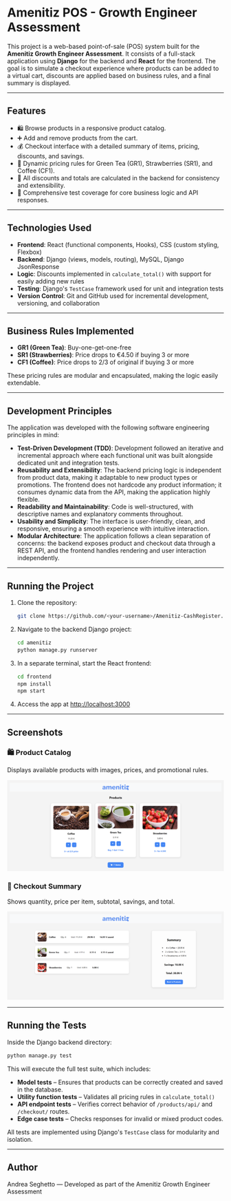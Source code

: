 # Amenitiz POS - Growth Engineer Assessment

This project is a web-based point-of-sale (POS) system built for the **Amenitiz Growth Engineer Assessment**. It consists of a full-stack application using **Django** for the backend and **React** for the frontend. The goal is to simulate a checkout experience where products can be added to a virtual cart, discounts are applied based on business rules, and a final summary is displayed.

---

## Features

- 🛍️ Browse products in a responsive product catalog.
- ➕ Add and remove products from the cart.
- 💰 Checkout interface with a detailed summary of items, pricing, discounts, and savings.
- 💸 Dynamic pricing rules for Green Tea (GR1), Strawberries (SR1), and Coffee (CF1).
- 🔧 All discounts and totals are calculated in the backend for consistency and extensibility.
- 🧪 Comprehensive test coverage for core business logic and API responses.

---

## Technologies Used

- **Frontend**: React (functional components, Hooks), CSS (custom styling, Flexbox)
- **Backend**: Django (views, models, routing), MySQL, Django JsonResponse
- **Logic**: Discounts implemented in `calculate_total()` with support for easily adding new rules
- **Testing**: Django's `TestCase` framework used for unit and integration tests
- **Version Control**: Git and GitHub used for incremental development, versioning, and collaboration

---

## Business Rules Implemented

- **GR1 (Green Tea)**: Buy-one-get-one-free
- **SR1 (Strawberries)**: Price drops to €4.50 if buying 3 or more
- **CF1 (Coffee)**: Price drops to 2/3 of original if buying 3 or more

These pricing rules are modular and encapsulated, making the logic easily extendable.

---

## Development Principles

The application was developed with the following software engineering principles in mind:

- **Test-Driven Development (TDD)**: Development followed an iterative and incremental approach where each functional unit was built alongside dedicated unit and integration tests.
- **Reusability and Extensibility**: The backend pricing logic is independent from product data, making it adaptable to new product types or promotions. The frontend does not hardcode any product information; it consumes dynamic data from the API, making the application highly flexible.
- **Readability and Maintainability**: Code is well-structured, with descriptive names and explanatory comments throughout.
- **Usability and Simplicity**: The interface is user-friendly, clean, and responsive, ensuring a smooth experience with intuitive interaction.
- **Modular Architecture**: The application follows a clean separation of concerns: the backend exposes product and checkout data through a REST API, and the frontend handles rendering and user interaction independently.

---

## Running the Project

1. Clone the repository:
   ```bash
   git clone https://github.com/<your-username>/Amenitiz-CashRegister.git
   ```

2. Navigate to the backend Django project:
   ```bash
   cd amenitiz
   python manage.py runserver
   ```

3. In a separate terminal, start the React frontend:
   ```bash
   cd frontend
   npm install
   npm start
   ```

4. Access the app at [http://localhost:3000](http://localhost:3000)

---

## Screenshots

### 🛍️ Product Catalog
Displays available products with images, prices, and promotional rules.

![Catalog View](./screenshots/catalog.png)

### 🧾 Checkout Summary
Shows quantity, price per item, subtotal, savings, and total.

![Checkout View](./screenshots/checkout.png)

---

## Running the Tests

Inside the Django backend directory:
```bash
python manage.py test
```

This will execute the full test suite, which includes:

- **Model tests** – Ensures that products can be correctly created and saved in the database.
- **Utility function tests** – Validates all pricing rules in `calculate_total()` 
- **API endpoint tests** – Verifies correct behavior of `/products/api/` and `/checkout/` routes.
- **Edge case tests** – Checks responses for invalid or mixed product codes.

All tests are implemented using Django's `TestCase` class for modularity and isolation.

---

## Author

Andrea Seghetto — Developed as part of the Amenitiz Growth Engineer Assessment